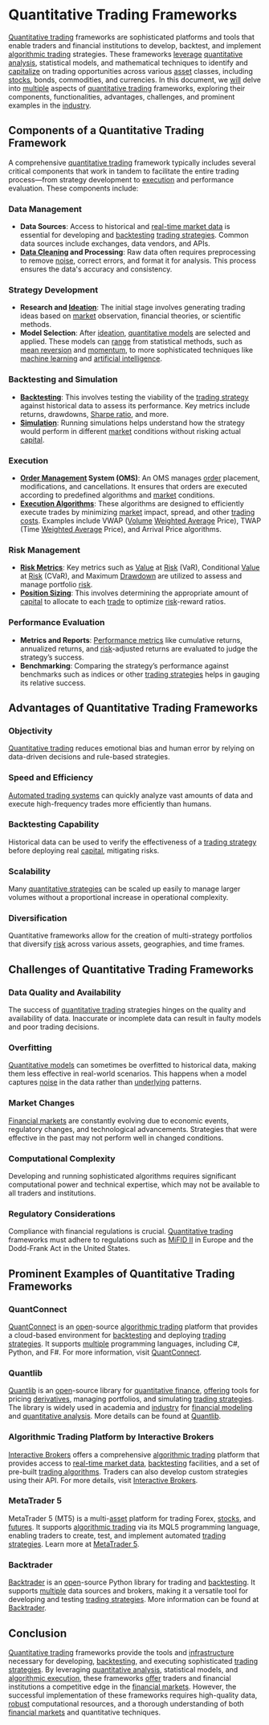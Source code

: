 # Quantitative Trading Frameworks

[Quantitative trading](../q/quantitative_trading.md) frameworks are sophisticated platforms and tools that enable traders and financial institutions to develop, backtest, and implement [algorithmic trading](../a/algorithmic_trading.md) strategies. These frameworks [leverage](../l/leverage.md) [quantitative analysis](../q/quantitative_analysis.md), statistical models, and mathematical techniques to identify and [capitalize](../c/capitalize.md) on trading opportunities across various [asset](../a/asset.md) classes, including [stocks](../s/stock.md), bonds, commodities, and currencies. In this document, we [will](../w/will.md) delve into [multiple](../m/multiple.md) aspects of [quantitative trading](../q/quantitative_trading.md) frameworks, exploring their components, functionalities, advantages, challenges, and prominent examples in the [industry](../i/industry.md).

## Components of a Quantitative Trading Framework

A comprehensive [quantitative trading](../q/quantitative_trading.md) framework typically includes several critical components that work in tandem to facilitate the entire trading process—from strategy development to [execution](../e/execution.md) and performance evaluation. These components include:

### Data Management
- **Data Sources**: Access to historical and [real-time market data](../r/real-time_market_data.md) is essential for developing and [backtesting](../b/backtesting.md) [trading strategies](../t/trading_strategies.md). Common data sources include exchanges, data vendors, and APIs.
- **[Data Cleaning](../d/data_cleaning.md) and Processing**: Raw data often requires preprocessing to remove [noise](../n/noise.md), correct errors, and format it for analysis. This process ensures the data's accuracy and consistency.

### Strategy Development
- **Research and [Ideation](../i/ideation.md)**: The initial stage involves generating trading ideas based on [market](../m/market.md) observation, financial theories, or scientific methods. 
- **Model Selection**: After [ideation](../i/ideation.md), [quantitative models](../q/quantitative_models.md) are selected and applied. These models can [range](../r/range.md) from statistical methods, such as [mean reversion](../m/mean_reversion.md) and [momentum](../m/momentum.md), to more sophisticated techniques like [machine learning](../m/machine_learning.md) and [artificial intelligence](../a/artificial_intelligence_in_trading.md).

### Backtesting and Simulation
- **[Backtesting](../b/backtesting.md)**: This involves testing the viability of the [trading strategy](../t/trading_strategy.md) against historical data to assess its performance. Key metrics include returns, drawdowns, [Sharpe ratio](../s/sharpe_ratio.md), and more.
- **[Simulation](../s/simulation_in_trading.md)**: Running simulations helps understand how the strategy would perform in different [market](../m/market.md) conditions without risking actual [capital](../c/capital.md).

### Execution
- **[Order Management](../o/order_management_in_trading.md) System (OMS)**: An OMS manages [order](../o/order.md) placement, modifications, and cancellations. It ensures that orders are executed according to predefined algorithms and [market](../m/market.md) conditions.
- **[Execution Algorithms](../e/execution_algorithms.md)**: These algorithms are designed to efficiently execute trades by minimizing [market](../m/market.md) impact, spread, and other [trading costs](../t/trading_costs.md). Examples include VWAP ([Volume](../v/volume.md) [Weighted Average](../w/weighted_average.md) Price), TWAP (Time [Weighted Average](../w/weighted_average.md) Price), and Arrival Price algorithms.

### Risk Management
- **[Risk Metrics](../r/risk_metrics.md)**: Key metrics such as [Value](../v/value.md) at [Risk](../r/risk.md) (VaR), Conditional [Value](../v/value.md) at [Risk](../r/risk.md) (CVaR), and Maximum [Drawdown](../d/drawdown.md) are utilized to assess and manage portfolio [risk](../r/risk.md).
- **[Position Sizing](../p/position_sizing.md)**: This involves determining the appropriate amount of [capital](../c/capital.md) to allocate to each [trade](../t/trade.md) to optimize [risk](../r/risk.md)-reward ratios.

### Performance Evaluation
- **Metrics and Reports**: [Performance metrics](../p/performance_metrics.md) like cumulative returns, annualized returns, and [risk](../r/risk.md)-adjusted returns are evaluated to judge the strategy’s success.
- **Benchmarking**: Comparing the strategy’s performance against benchmarks such as indices or other [trading strategies](../t/trading_strategies.md) helps in gauging its relative success.

## Advantages of Quantitative Trading Frameworks

### Objectivity
[Quantitative trading](../q/quantitative_trading.md) reduces emotional bias and human error by relying on data-driven decisions and rule-based strategies.

### Speed and Efficiency
[Automated trading systems](../a/automated_trading_systems.md) can quickly analyze vast amounts of data and execute high-frequency trades more efficiently than humans.

### Backtesting Capability
Historical data can be used to verify the effectiveness of a [trading strategy](../t/trading_strategy.md) before deploying real [capital](../c/capital.md), mitigating risks.

### Scalability
Many [quantitative strategies](../q/quantitative_strategies_in_trading.md) can be scaled up easily to manage larger volumes without a proportional increase in operational complexity.

### Diversification
Quantitative frameworks allow for the creation of multi-strategy portfolios that diversify [risk](../r/risk.md) across various assets, geographies, and time frames.

## Challenges of Quantitative Trading Frameworks

### Data Quality and Availability
The success of [quantitative trading](../q/quantitative_trading.md) strategies hinges on the quality and availability of data. Inaccurate or incomplete data can result in faulty models and poor trading decisions.

### Overfitting
[Quantitative models](../q/quantitative_models.md) can sometimes be overfitted to historical data, making them less effective in real-world scenarios. This happens when a model captures [noise](../n/noise.md) in the data rather than [underlying](../u/underlying.md) patterns.

### Market Changes
[Financial markets](../f/financial_market.md) are constantly evolving due to economic events, regulatory changes, and technological advancements. Strategies that were effective in the past may not perform well in changed conditions.

### Computational Complexity
Developing and running sophisticated algorithms requires significant computational power and technical expertise, which may not be available to all traders and institutions.

### Regulatory Considerations
Compliance with financial regulations is crucial. [Quantitative trading](../q/quantitative_trading.md) frameworks must adhere to regulations such as [MiFID II](../m/mifid_ii.md) in Europe and the Dodd-Frank Act in the United States.

## Prominent Examples of Quantitative Trading Frameworks

### QuantConnect
[QuantConnect](../q/quantconnect.md) is an [open](../o/open.md)-source [algorithmic trading](../a/algorithmic_trading.md) platform that provides a cloud-based environment for [backtesting](../b/backtesting.md) and deploying [trading strategies](../t/trading_strategies.md). It supports [multiple](../m/multiple.md) programming languages, including C#, Python, and F#. For more information, visit [QuantConnect](https://www.quantconnect.com/).

### Quantlib
[Quantlib](../q/quantlib.md) is an [open](../o/open.md)-source library for [quantitative finance](../q/quantitative_finance.md), [offering](../o/offering.md) tools for pricing [derivatives](../d/derivatives.md), managing portfolios, and simulating [trading strategies](../t/trading_strategies.md). The library is widely used in academia and [industry](../i/industry.md) for [financial modeling](../f/financial_modeling.md) and [quantitative analysis](../q/quantitative_analysis.md). More details can be found at [Quantlib](https://www.quantlib.org/).

### Algorithmic Trading Platform by Interactive Brokers
[Interactive Brokers](../i/interactive_brokers.md) offers a comprehensive [algorithmic trading](../a/algorithmic_trading.md) platform that provides access to [real-time market data](../r/real-time_market_data.md), [backtesting](../b/backtesting.md) facilities, and a set of pre-built [trading algorithms](../t/trading_algorithms.md). Traders can also develop custom strategies using their API. For more details, visit [Interactive Brokers](https://www.interactivebrokers.com/).

### MetaTrader 5
MetaTrader 5 (MT5) is a multi-[asset](../a/asset.md) platform for trading Forex, [stocks](../s/stock.md), and [futures](../f/futures.md). It supports [algorithmic trading](../a/algorithmic_trading.md) via its MQL5 programming language, enabling traders to create, test, and implement automated [trading strategies](../t/trading_strategies.md). Learn more at [MetaTrader 5](https://www.metatrader5.com/).

### Backtrader
[Backtrader](../b/backtrader.md) is an [open](../o/open.md)-source Python library for trading and [backtesting](../b/backtesting.md). It supports [multiple](../m/multiple.md) data sources and brokers, making it a versatile tool for developing and testing [trading strategies](../t/trading_strategies.md). More information can be found at [Backtrader](https://www.backtrader.com/).

## Conclusion

[Quantitative trading](../q/quantitative_trading.md) frameworks provide the tools and [infrastructure](../i/infrastructure.md) necessary for developing, [backtesting](../b/backtesting.md), and executing sophisticated [trading strategies](../t/trading_strategies.md). By leveraging [quantitative analysis](../q/quantitative_analysis.md), statistical models, and [algorithmic execution](../a/algorithmic_execution.md), these frameworks [offer](../o/offer.md) traders and financial institutions a competitive edge in the [financial markets](../f/financial_market.md). However, the successful implementation of these frameworks requires high-quality data, [robust](../r/robust.md) computational resources, and a thorough understanding of both [financial markets](../f/financial_market.md) and quantitative techniques.